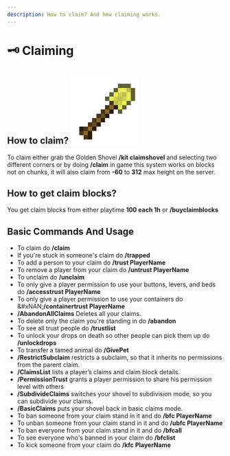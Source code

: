 ```yaml
---
description: How to claim? And how claiming works.
---
```


# 🗝️ Claiming

## How to claim? <img src="../.gitbook/assets/image (250).png" alt="" data-size="line">

To claim either grab the Golden Shovel **/kit claimshovel** and selecting two different corners or by doing **/claim** in game this system works on blocks not on chunks, it will also claim from **-60** to **312** max height on the server.&#x20;

## How to get claim blocks?

You get claim blocks from either playtime **100 each 1h** or **/buyclaimblocks**

## Basic Commands And Usage

* To claim do **/claim**
* If you're stuck in someone's claim do **/trapped**
* To add a person to your claim do **/trust PlayerName**
* To remove a player from your claim do **/untrust PlayerName**
* To unclaim do **/unclaim**
* To only give a player permission to use your buttons, levers, and beds do **/accesstrust PlayerName**
* To only give a player permission to use your containers do \
  &#xNAN;**/containertrust PlayerName**
* **/AbandonAllClaims** Deletes all your claims.
* To delete only the claim you're standing in do **/abandon**
* To see all trust people do **/trustlist**
* To unlock your drops on death so other people can pick them up do **/unlockdrops**
* To transfer a tamed animal do **/GivePet**
* **/RestrictSubclaim** restricts a subclaim, so that it inherits no permissions from the parent claim.
* **/ClaimsList** lists a player’s claims and claim block details.
* **/PermissionTrust** grants a player permission to share his permission level with others
* **/SubdivideClaims** switches your shovel to subdivision mode, so you can subdivide your claims.
* **/BasicClaims** puts your shovel back in basic claims mode.
* To ban someone from your claim stand in it and do **/bfc PlayerName**
* To unban someone from your claim stand in it and do **/ubfc PlayerName**
* To ban everyone from your claim stand in it and do **/bfcall**
* To see everyone who's banned in your claim do **/bfclist**
* To kick someone from your claim do **/kfc PlayerName**

